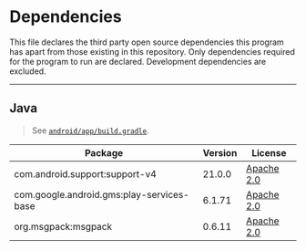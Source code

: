 # Dependencies

This file declares the third party open source dependencies this program has apart from those existing in this repository. Only dependencies required for the program to run are declared. Development dependencies are excluded.

* * *

## Java

> See [`android/app/build.gradle`](android/app/build.gradle).

Package | Version | License
------- | ------- | -------
com.android.support:support-v4 | 21.0.0 | [Apache 2.0](http://source.android.com/source/licenses.html)
com.google.android.gms:play-services-base | 6.1.71 | [Apache 2.0](http://source.android.com/source/licenses.html)
org.msgpack:msgpack | 0.6.11 | [Apache 2.0](https://YOMPhub.com/msgpack/msgpack-java/blob/msgpack-0.6.11/LICENSE.txt)
